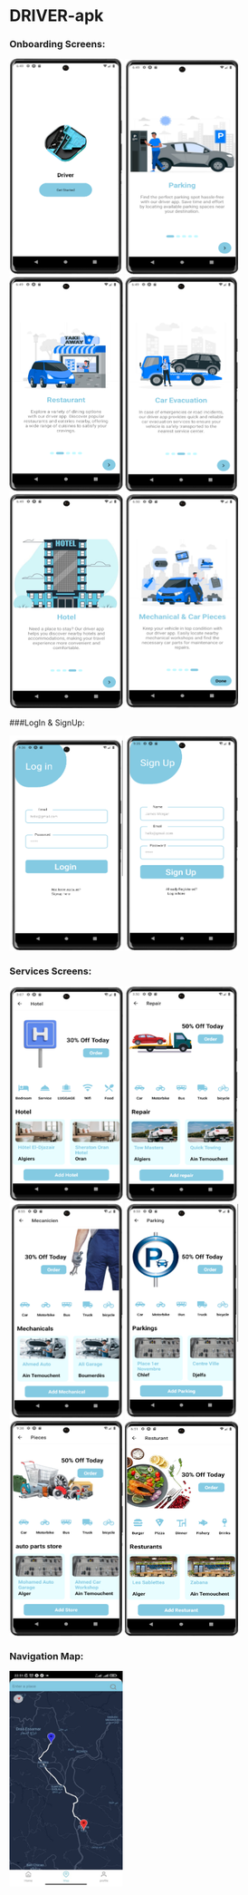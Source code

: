 ﻿# DRIVER-apk
 ### Onboarding Screens: 
<p float="left">
  <img src="./screenshots/onboarding/logo.png"  width="200" height="380">
  <img src="./screenshots/onboarding/parking.png"  width="200" height="380">
  <img src="./screenshots/onboarding/restaurant.png"  width="200" height="380">
  <img src="./screenshots/onboarding/car_evacuation.png"  width="200" height="380">
  <img src="./screenshots/onboarding/hotel.png"  width="200" height="380">
  <img src="./screenshots/onboarding/mechanical.png"  width="200" height="380">
</p>

 ###LogIn & SignUp: 
<p float="left">
  <img src="./screenshots/new_account/login.png" width="200" height="380">
  <img src="./screenshots/new_account/signup.png" width="200" height="380">
</p>


 ### Services Screens: 
<p float="left">
<img src="./screenshots/services/hotel.png" width="200" height="380">
<img src="./screenshots/services/depannage.png" width="200" height="380">
<img src="./screenshots/services/mechanical.png" width="200" height="380">
<img src="./screenshots/services/parking.png" width="200" height="380">
<img src="./screenshots/services/pieces.png" width="200" height="380">
<img src="./screenshots/services/resturant.png" width="200" height="380">
</p>

 ### Navigation Map: 
<p float="left">
<img src="./screenshots/map/map.jpeg"  width="200" height="380">
</p>
